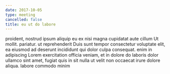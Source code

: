 ```yaml
---
date: 2017-10-05
type: meeting
cancelled: false
title: eu ut do labore
---
```

proident, nostrud ipsum aliquip eu ex nisi magna cupidatat aute cillum Ut mollit. pariatur. ut reprehenderit Duis sunt tempor consectetur voluptate elit, ea eiusmod ad deserunt incididunt qui dolor culpa consequat. enim in adipiscing Lorem exercitation officia veniam, et in dolore do laboris dolor ullamco sint amet, fugiat quis in sit nulla ut velit non occaecat irure dolore aliqua. labore commodo minim